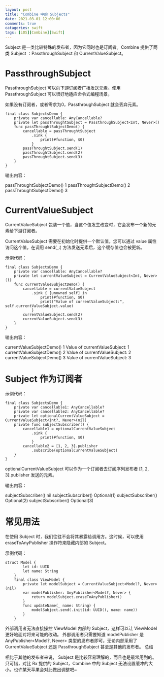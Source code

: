 ```yaml
---
layout: post
title: "Combine 中的 Subjects"
date: 2021-03-01 12:00:00
comments: true
catagories: swift
tags: [iOS][Combine][Swift]
---
```


Subject 是一类比较特殊的发布者，因为它同时也是订阅者。Combine 提供了两类 Subject ：PassthroughSubject 和 CurrentValueSubject。
<!--more-->
# PassthroughSubject
PassthroughSubject 可以向下游订阅者广播发送元素。使用 PassthroughSubject 可以很好地适应命令式编程场景。

如果没有订阅者，或者需求为0，PassthroughSubject 就会丢弃元素。
```
final class SubjectsDemo {
    private var cancellable: AnyCancellable?
    private let passThroughtSubject = PassthroughSubject<Int, Never>()
    func passThroughtSubjectDemo() {
        cancellable = passThroughtSubject
            .sink {
                print(#function, $0)
            }
        passThroughtSubject.send(1)
        passThroughtSubject.send(2)
        passThroughtSubject.send(3)
    }
}
```
输出内容：

passThroughtSubjectDemo() 1
passThroughtSubjectDemo() 2
passThroughtSubjectDemo() 3


# CurrentValueSubject
CurrentValueSubject 包装一个值，当这个值发生改变时，它会发布一个新的元素给下游订阅者。

CurrentValueSubject 需要在初始化时提供一个默认值，您可以通过 value 属性访问这个值。在调用 send(_:) 方法发送元素后，这个缓存值也会被更新。

示例代码：
```
final class SubjectsDemo {
    private var cancellable: AnyCancellable?
    private let currentValueSubject = CurrentValueSubject<Int, Never>(1)
    func currentValueSubjectDemo() {
        cancellable = currentValueSubject
            .sink { [unowned self] in
                print(#function, $0)
                print("Value of currentValueSubject:", self.currentValueSubject.value)
            }
        currentValueSubject.send(2)
        currentValueSubject.send(3)
    }
}
```
输出内容：

currentValueSubjectDemo() 1
Value of currentValueSubject: 1
currentValueSubjectDemo() 2
Value of currentValueSubject: 2
currentValueSubjectDemo() 3
Value of currentValueSubject: 3

# Subject 作为订阅者
示例代码：

```
final class SubjectsDemo {
    private var cancellable1: AnyCancellable?
    private var cancellable2: AnyCancellable?
    private let optionalCurrentValueSubject = CurrentValueSubject<Int?, Never>(nil)
    private func subjectSubscriber() {
        cancellable1 = optionalCurrentValueSubject
            .sink {
                print(#function, $0)
            }
        cancellable2 = [1, 2, 3].publisher
            .subscribe(optionalCurrentValueSubject)
    }
}
```
optionalCurrentValueSubject 可以作为一个订阅者去订阅序列发布者 [1, 2, 3].publisher 发送的元素。

输出内容：

subjectSubscriber() nil
subjectSubscriber() Optional(1)
subjectSubscriber() Optional(2)
subjectSubscriber() Optional(3)

# 常见用法
在使用 Subject 时，我们往往不会将其暴露给调用方。这时候，可以使用 eraseToAnyPublisher 操作符来隐藏内部的 Subject。

示例代码：
```
struct Model {
        let id: UUID
        let name: String
    }
    final class ViewModel {
        private let modelSubject = CurrentValueSubject<Model?, Never>(nil)
        var modelPublisher: AnyPublisher<Model?, Never> {
            return modelSubject.eraseToAnyPublisher()
        }
        func updateName(_ name: String) {
            modelSubject.send(.init(id: UUID(), name: name))
        }
    }
```
外部调用者无法直接操控 ViewModel 内部的 Subject，这样可以让 ViewModel 更好地面对将来可能的改动。
外部调用者只需要知道 modelPublisher 是 AnyPublisher<Model?, Never> 类型的发布者即可，无论内部采用了 CurrentValueSubject 还是 PassthroughSubject 甚至是其他的发布者。
总结

 

相比于其他的发布者来说， Subject 是比较容易理解的，而且也是最常用到的。
只可惜，对比 Rx 提供的 Subject，Combine 中的 Subject 无法设置缓冲的大小。也许某天苹果会对此做出调整吧~